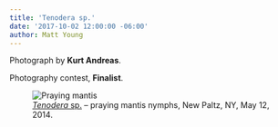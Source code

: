```yaml
---
title: 'Tenodera sp.'
date: '2017-10-02 12:00:00 -06:00'
author: Matt Young
---
```

Photograph by **Kurt Andreas**.

Photography contest, **Finalist**.
<figure>
<img src="/PT/uploads/2017/Andreas.Tenodera_sp.jpg" alt="Praying mantis"/>
<figcaption>
<a href="http://bugguide.net/node/view/386"><i>Tenodera</i> sp.</a> &ndash; praying mantis nymphs, New Paltz, NY, May 12, 2014.</figcaption>
</figure>




